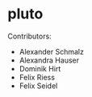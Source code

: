 # pluto

Contributors:
- Alexander Schmalz
- Alexandra Hauser
- Dominik Hirt
- Felix Riess
- Felix Seidel
